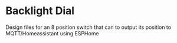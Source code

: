 # Backlight Dial

Design files for an 8 position switch that can to output its position to MQTT/Homeassistant using ESPHome
